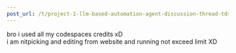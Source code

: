 ```yaml
---
post_url: /t/project-1-llm-based-automation-agent-discussion-thread-tds-jan-2025/164277/552
---
```

bro i used all my codespaces credits xD  
i am nitpicking and editing from website and running not exceed limit XD